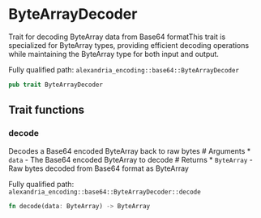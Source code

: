 # ByteArrayDecoder

Trait for decoding ByteArray data from Base64 formatThis trait is specialized for ByteArray types, providing efficient decoding operations while maintaining the ByteArray type for both input and output.

Fully qualified path: `alexandria_encoding::base64::ByteArrayDecoder`

```rust
pub trait ByteArrayDecoder
```

## Trait functions

### decode

Decodes a Base64 encoded ByteArray back to raw bytes  # Arguments * `data` - The Base64 encoded ByteArray to decode  # Returns * `ByteArray` - Raw bytes decoded from Base64 format as ByteArray

Fully qualified path: `alexandria_encoding::base64::ByteArrayDecoder::decode`

```rust
fn decode(data: ByteArray) -> ByteArray
```


